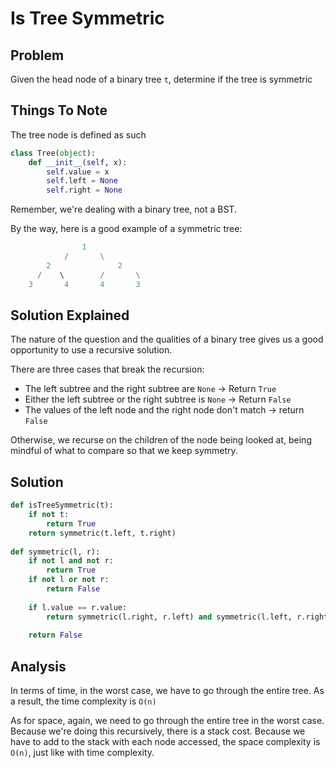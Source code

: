 # Is Tree Symmetric

## Problem

Given the head node of a binary tree `t`, determine if the tree is symmetric

## Things To Note

The tree node is defined as such

```python
class Tree(object):
    def __init__(self, x):
        self.value = x
        self.left = None
        self.right = None
```

Remember, we're dealing with a binary tree, not a BST.

By the way, here is a good example of a symmetric tree:

```python
                1
            /       \
        2               2
      /    \        /       \
    3       4       4       3
```

## Solution Explained

The nature of the question and the qualities of a binary tree gives us a good opportunity to use a recursive solution.

There are three cases that break the recursion:

- The left subtree and the right subtree are `None` -> Return `True`
- Either the left subtree or the right subtree is `None` -> Return `False`
- The values of the left node and the right node don't match -> return `False`

Otherwise, we recurse on the children of the node being looked at, being mindful of what to compare so that we keep symmetry.

## Solution

```python
def isTreeSymmetric(t):
    if not t:
        return True
    return symmetric(t.left, t.right)
    
def symmetric(l, r):
    if not l and not r:
        return True
    if not l or not r:
        return False
        
    if l.value == r.value:
        return symmetric(l.right, r.left) and symmetric(l.left, r.right)
        
    return False
```

## Analysis

In terms of time, in the worst case, we have to go through the entire tree. As a result, the time complexity is `O(n)`

As for space, again, we need to go through the entire tree in the worst case. Because we're doing this recursively, there is a stack cost. Because we have to add to the stack with each node accessed, the space complexity is `O(n)`, just like with time complexity.